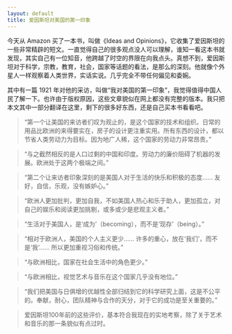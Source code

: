```yaml
---
layout: default
title: 爱因斯坦对美国的第一印象
---
```



今天从 Amazon 买了一本书，叫做《Ideas and Opinions》，它收集了爱因斯坦的一些非常精辟的短文。一直觉得自己的很多观点没人可以理解，谁知一看这本书就发现，其实自己有一位知音，他跨越了时空的界限在向我点头。真想不到，爱因斯坦对于科学，宗教，教育，社会，国家等话题的看法，是那么的深刻。他就像个外星人一样观察着人类世界，实话实说。几乎完全不带任何偏见和委婉。

其中有一篇 1921 年对他的采访，叫做“我对美国的第一印象”，我觉得值得中国人民了解一下。也许由于版权原因，这些文章貌似在网上都没有完整的版本。我只把本文其中一部分翻译在这里，剩下的很多好东西，还是自己买本书看看吧。

> “第一个让美国的来访者们叹为观止的，是这个国家的技术和组织。日常的用品比欧洲的来得要实在，房子的设计更注重实用。所有东西的设计，都以节省人类劳动力为目标。因为地广人稀，这个国家的劳动力非常昂贵。”

> “与之截然相反的是人口过剩的中国和印度。劳动力的廉价阻碍了机器的发展。欧洲处于这两个极端之间。”

> “第二个让来访者印象深刻的是美国人对于生活的快乐和积极的态度…… 友好，自信，乐观，没有嫉妒心。”

> “欧洲人更加批判，更加自我，不如美国人热心和乐于助人，更加孤立，对自己的娱乐和阅读更加挑剔，或多或少是悲观主义者。”

> “生活对于美国人，是‘成为’（becoming），而不是‘现存’（being）。”

> “相对于欧洲人，美国的个人主义更少…… 许多的重心，放在‘我们’，而不是‘我’…… 所以更加重视习俗和传统。”

> “与欧洲相比，国家在社会生活中的角色更少。”

> “与欧洲相比，视觉艺术与音乐在这个国家几乎没有地位。”

> “我们把美国与日俱增的优越性全部归结到它的科学研究上面，这是不公平的。奉献，耐心，团队精神与合作的天分，对于它的成功是至关重要的。”

> 爱因斯坦100年前的这些评价，基本符合我现在的实地考察，除了关于艺术和音乐的那一条貌似有点过时。

